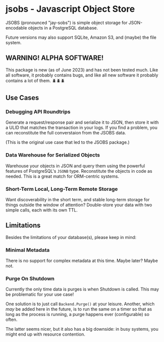 # jsobs - Javascript Object Store

JSOBS (pronounced "jay-sobs") is simple object storage for JSON-encodable
objects in a PostgreSQL database.

Future versions may also support SQLite, Amazon S3, and (maybe) the file
system.

## WARNING! ALPHA SOFTWARE!

This package is new (as of June 2023) and has not been tested much. Like all software, it probably contains bugs, and like all new software it probably contains a lot of them. 🪲🪲🪲

## Use Cases

### Debugging API Roundtrips

Generate a request/response pair and serialize it to JSON, then store it with
a ULID that matches the transaction in your logs.  If you find a problem, you
can reconstitute the full converstaion from the JSOBS data.

(This is the original use case that led to the JSOBS package.)

### Data Warehouse for Serialized Objects

Warehouse your objects in JSON and query them using the powerful features of
PostgreSQL's `JSONB` type.  Reconstitute the objects in code as needed. This
is a great match for ORM-centric systems.

### Short-Term Local, Long-Term Remote Storage

Want discoverability in the short term, and stable long-term storage for
things outside the window of attention?  Double-store your data with two
simple calls, each with its own TTL.

## Limitations

Besides the limitations of your database(s), please keep in mind:

### Minimal Metadata

There is no support for complex metadata at this time. Maybe later? Maybe not.

### Purge On Shutdown

Currently the only time data is purges is when Shutdown is called.  This may
be problematic for your use case!

One solution is to just call `Backend.Purge()` at your leisure.  Another,
which *may* be added here in the future, is to run the same on a timer so that
as long as the process is running, a purge happens ever (configurable) so
often.

The latter seems nicer, but it also has a big downside: in busy systems, you
might end up with resource contention.
